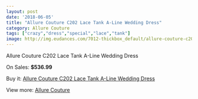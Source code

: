 ```yaml
---
layout: post
date: '2018-06-05'
title: "Allure Couture C202 Lace Tank A-Line Wedding Dress"
category: Allure Couture
tags: ["crazy","dress","special","lace","tank"]
image: http://img.eudances.com/7012-thickbox_default/allure-couture-c202-lace-tank-a-line-wedding-dress.jpg
---
```

Allure Couture C202 Lace Tank A-Line Wedding Dress

On Sales: **$536.99**
<a href="https://www.eudances.com/en/allure-couture/2558-allure-couture-c202-lace-tank-a-line-wedding-dress.html"><amp-img layout="responsive" width="600" height="600" src="//img.eudances.com/7012-thickbox_default/allure-couture-c202-lace-tank-a-line-wedding-dress.jpg" alt="Allure Couture C202 Lace Tank A-Line Wedding Dress 0" /></a>
<a href="https://www.eudances.com/en/allure-couture/2558-allure-couture-c202-lace-tank-a-line-wedding-dress.html"><amp-img layout="responsive" width="600" height="600" src="//img.eudances.com/7015-thickbox_default/allure-couture-c202-lace-tank-a-line-wedding-dress.jpg" alt="Allure Couture C202 Lace Tank A-Line Wedding Dress 1" /></a>
<a href="https://www.eudances.com/en/allure-couture/2558-allure-couture-c202-lace-tank-a-line-wedding-dress.html"><amp-img layout="responsive" width="600" height="600" src="//img.eudances.com/7014-thickbox_default/allure-couture-c202-lace-tank-a-line-wedding-dress.jpg" alt="Allure Couture C202 Lace Tank A-Line Wedding Dress 2" /></a>
<a href="https://www.eudances.com/en/allure-couture/2558-allure-couture-c202-lace-tank-a-line-wedding-dress.html"><amp-img layout="responsive" width="600" height="600" src="//img.eudances.com/7013-thickbox_default/allure-couture-c202-lace-tank-a-line-wedding-dress.jpg" alt="Allure Couture C202 Lace Tank A-Line Wedding Dress 3" /></a>

Buy it: [Allure Couture C202 Lace Tank A-Line Wedding Dress](https://www.eudances.com/en/allure-couture/2558-allure-couture-c202-lace-tank-a-line-wedding-dress.html "Allure Couture C202 Lace Tank A-Line Wedding Dress")

View more: [Allure Couture](https://www.eudances.com/en/37-allure-couture "Allure Couture")